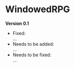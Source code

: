 # WindowedRPG

<strong>Version 0.1</strong>
- Fixed: <br>
...
- Needs to be added: <br>
...
- Needs to be fixed: <br>
...
